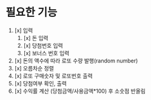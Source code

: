 # 필요한 기능

1. [x] 입력
   1. [x] 돈 입력
   2. [x] 당첨번호 입력
   3. [x] 보너스 번호 입력
2. [x] 돈의 액수에 따라 로또 수량 발행(random number)
3. [x] 오름차순 정렬
4. [x] 로또 구매숫자 및 로또번호 출력
5. [x] 당첨여부 확인, 출력
6. [x] 수익률 계산 (당첨금액/사용금액\*100) 후 소숫점 반올림
